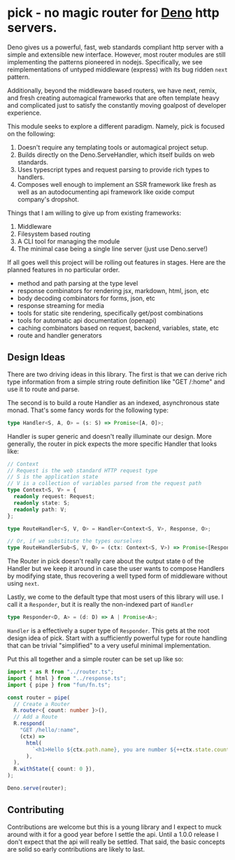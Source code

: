# pick - no magic router for [Deno](https://deno.land) http servers.

Deno gives us a powerful, fast, web standards compliant http server with a
simple and extensible new interface. However, most router modules are still
implementing the patterns pioneered in nodejs. Specifically, we see
reimplementations of untyped middleware (express) with its bug ridden `next`
pattern.

Additionally, beyond the middleware based routers, we have next, remix, and
fresh creating automagical frameworks that are often template heavy and
complicated just to satisfy the constantly moving goalpost of developer
experience.

This module seeks to explore a different paradigm. Namely, pick is focused on
the following:

1. Doesn't require any templating tools or automagical project setup.
2. Builds directly on the Deno.ServeHandler, which itself builds on web
   standards.
3. Uses typescript types and request parsing to provide rich types to handlers.
4. Composes well enough to implement an SSR framework like fresh as well as an
   autodocumenting api framework like oxide comput company's dropshot.

Things that I am willing to give up from existing frameworks:

1. Middleware
2. Filesystem based routing
3. A CLI tool for managing the module
4. The minimal case being a single line server (just use Deno.serve!)

If all goes well this project will be rolling out features in stages. Here are
the planned features in no particular order.

- method and path parsing at the type level
- response combinators for rendering jsx, markdown, html, json, etc
- body decoding combinators for forms, json, etc
- response streaming for media
- tools for static site rendering, specifically get/post combinations
- tools for automatic api documentation (openapi)
- caching combinators based on request, backend, variables, state, etc
- route and handler generators

## Design Ideas

There are two driving ideas in this library. The first is that we can derive
rich type information from a simple string route definition like "GET /:home"
and use it to route and parse.

The second is to build a route Handler as an indexed, asynchronous state monad.
That's some fancy words for the following type:

```ts
type Handler<S, A, O> = (s: S) => Promise<[A, O]>;
```

Handler is super generic and doesn't really illuminate our design. More
generally, the router in pick expects the more specific Handler that looks like:

```ts
// Context
// Request is the web standard HTTP request type
// S is the application state
// V is a collection of variables parsed from the request path
type Context<S, V> = {
  readonly request: Request;
  readonly state: S;
  readonly path: V;
};

type RouteHandler<S, V, O> = Handler<Context<S, V>, Response, O>;

// Or, if we substitute the types ourselves
type RouteHandlerSub<S, V, O> = (ctx: Context<S, V>) => Promise<[Response, O]>;
```

The Router in pick doesn't really care about the output state `O` of the Handler
but we keep it around in case the user wants to compose Handlers by modifying
state, thus recovering a well typed form of middleware without using `next`.

Lastly, we come to the default type that most users of this library will use. I
call it a `Responder`, but it is really the non-indexed part of `Handler`

```ts
type Responder<D, A> = (d: D) => A | Promise<A>;
```

`Handler` is a effectively a super type of `Responder`. This gets at the root
design idea of pick. Start with a sufficiently powerful type for route handling
that can be trivial "simplified" to a very useful minimal implementation.

Put this all together and a simple router can be set up like so:

```ts
import * as R from "../router.ts";
import { html } from "../response.ts";
import { pipe } from "fun/fn.ts";

const router = pipe(
  // Create a Router
  R.router<{ count: number }>(),
  // Add a Route
  R.respond(
    "GET /hello/:name",
    (ctx) =>
      html(
        `<h1>Hello ${ctx.path.name}, you are number ${++ctx.state.count}</h1>`,
      ),
  ),
  R.withState({ count: 0 }),
);

Deno.serve(router);
```

## Contributing

Contributions are welcome but this is a young library and I expect to muck
around with it for a good year before I settle the api. Until a 1.0.0 release I
don't expect that the api will really be settled. That said, the basic concepts
are solid so early contributions are likely to last.
